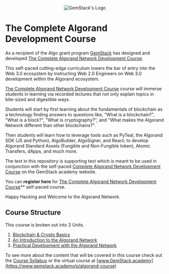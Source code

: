 <p align="center">
  <img
  src="https://camo.githubusercontent.com/e4ac909b3da508a9e5f8f5276359dd0d8a484a30dc58daf2b29755d87aa09b57/68747470733a2f2f67656d737461636b2e696f2f7374617469632f31626135356364376237663639393165633965646262386331343332323533342f30656261302f6c6f676f5f7072696d6172795f737461636b65642e61766966"
  alt="GemStack's Logo"
  />
</p>

# The Complete Algorand Development Course

As a recipient of the Algo grant program [GemStack](https://gemstack.io/) has designed and developed [The Complete Algorand Network Development Course](https://www.gemstack.academy/p/algorand-course).

This self-paced cutting-edge curriculum lowers the bar of entry into the Web 3.0 ecosystem by instructing Web 2.0 Engineers on Web 3.0 development within the Algorand ecosystem.

[The Complete Algorand Network Development Course](https://www.gemstack.academy/p/algorand-course) course will immerse students in learning via recorded lectures that not only explain topics in bite-sized and digestible ways.

Students will start by first learning about the fundamentals of blockchain as a technology finding answers to questions like, "What is a blockchain?", "What is a block?", "What is cryptography?", and "What makes the Algorand Network different than other blockchains?".

Then students will learn how to leverage tools such as PyTeal, the Algorand SDK (JS and Python), AlgoBuilder, AlgoSigner, and React; to develop Algorand Standard Assets (Fungible and Non-Fungible token), Atomic Transfers, dApps, and much more.

The text in this repository is supporting text which is meant to be used in conjunction with the self-paced [Complete Algorand Network Development Course](https://www.gemstack.academy/p/algorand-course) on the GemStack academy website.

You can **register here** for [The Complete Algorand Network Development Course](https://www.gemstack.academy/p/algorand-course)** self-paced course.

Happy Hacking and Welcome to the Algorand Network.

## Course Structure

This course is broken out into 3 Units.

1. [Blockchain & Crypto Basics](#unit-1-blockchain--crypto-basics)
2. [An Introduction to the Algorand Network](#unit-2-algorand-network-introduction)
3. [Practical Development with the Algorand Network](#unit-3-practical-development-with-algorand-network)

To see more about the content that will be covered in this course check out the [Course Syllabus](syllabus.md) or the virtual course at [www.GemStack.academy](https://www.gemstack.academy/p/algorand-course)
